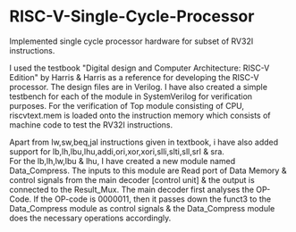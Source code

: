 # RISC-V-Single-Cycle-Processor
Implemented single cycle processor hardware for subset of RV32I instructions.

I used the testbook "Digital design and Computer Architecture: RISC-V Edition" by Harris & Harris as a reference for developing the RISC-V processor. The design files are in Verilog. I have also created a simple testbench for each of the module in SystemVerilog for verification purposes. For the verification of Top module consisting of CPU, riscvtext.mem is loaded onto the instruction memory which consists of machine code to test the RV32I instructions. 

Apart from lw,sw,beq,jal instructions given in textbook, i have also added support for lb,lh,lbu,lhu,addi,ori,xor,xori,slli,slti,sll,srl & sra.  
For the lb,lh,lw,lbu & lhu, I have created a new module named Data_Compress. The inputs to this module are Read port of Data Memory & control signals from the main decoder [control unit] & the output is connected to the Result_Mux. The main decoder first analyses the OP-Code. If the OP-code is 0000011, then it passes down the funct3 to the Data_Compress module as control signals & the Data_Compress module does the necessary operations accordingly. 
